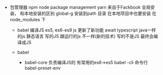 - 包管理器
  npm node package  management
  yarn 来自于Fackbook
  全局安装， 和本地安装的区别
  global-g 安装到path 目录
  在本地项目中也要安装
  在 node_modules 下
  
  -  babel 编译JS
   es5, es6-es9
   js 更新了新功能 await
   typescript  java一样的js 静态语言
   写的JS   跟运行的js 不一样(新的技术)
   写的不是JS   最终会编译成JS

   - babel  
     - babel-core  负责编译JS的
       有常用的es6->es5
       babel -cli  命令行
       babel-preset-env   
